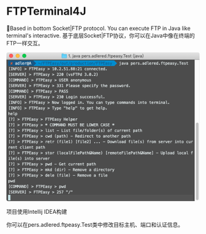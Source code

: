 # FTPTerminal4J
:seedling:Based in bottom Socket|FTP protocol. You can execute FTP in Java like terminal's interactive. 基于底层Socket|FTP协议，你可以在Java中像在终端的FTP一样交互。

![](/pic/1.png)

项目使用Intellij IDEA构建

你可以在pers.adlered.ftpeasy.Test类中修改目标主机、端口和认证信息。
